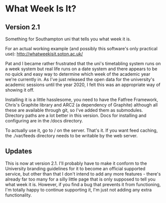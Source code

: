 What Week Is It?
================

Version 2.1
-----------

Something for Southampton uni that tells you what week it is.

For an actual working example (and possibly this software's only
practical use): http://whatweekisit.soton.ac.uk/

Pat and I became rather frustrated that the uni's timetabling
system runs on a week system but real life runs on a date system
and there appears to be no quick and easy way to determine which
week of the academic year we're currently in. As I've just
released the open data for the university's academic sessions
until the year 2020, I felt this was an appropriate way of
showing it off.

Installing it is a little hasslesome, you need to have
the Fatfree Framework, Chris's Graphite library and
ARC2 (a dependency of Graphite) although all these are
available through git, so I've added them as submodules.
Directory paths are a lot better in this version. Docs
for installing and configuring are in the /docs
directory.

To actually use it, go to / on the server. That's it. If you
want feed caching, the ./var/feeds directory needs to be writable
by the web server.

Updates
-------
This is now at version 2.1. I'll probably have to make it conform
to the University branding guidelines for it to become an official
supported service, but other than that I don't intend to add any
more features - there's already far too many for a silly little
page that is only supposed to tell you what week it is. However,
if you find a bug that prevents it from functioning, I'm totally
happy to continue supporting it, I'm just not adding any extra
functionality.
